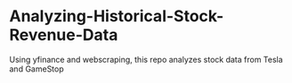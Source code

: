 # Analyzing-Historical-Stock-Revenue-Data
Using yfinance and webscraping, this repo analyzes stock data from Tesla and GameStop
